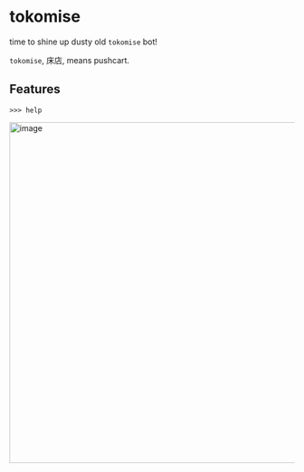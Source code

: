 # tokomise
time to shine up dusty old `tokomise` bot!

`tokomise`, 床店, means pushcart.

## Features
```
>>> help
```

<img width="603" alt="image" src="https://user-images.githubusercontent.com/62512975/212726943-1388af6d-be59-4887-8578-7df97ace888e.png">
